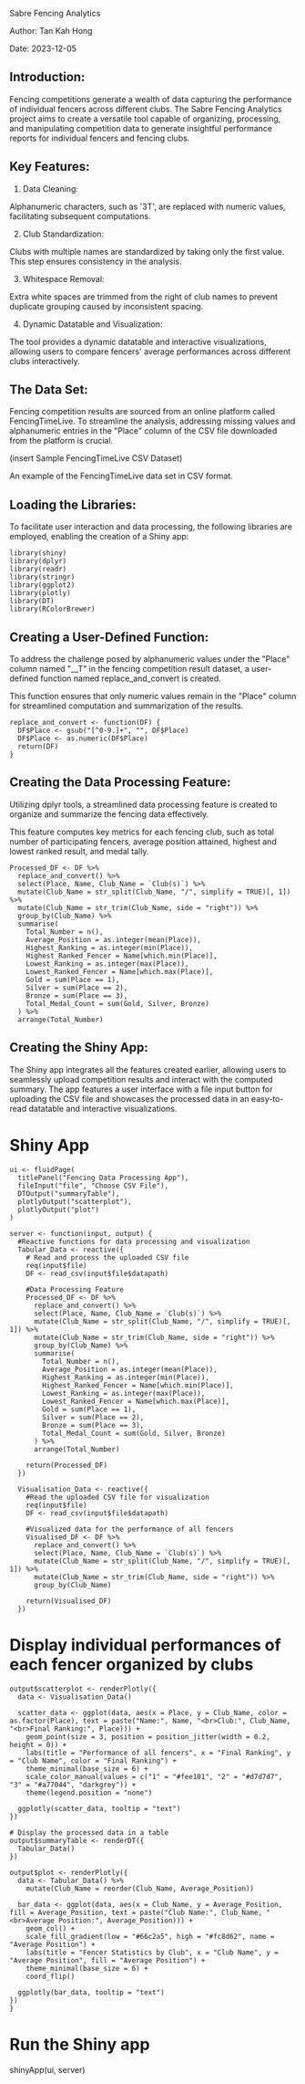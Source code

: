 Sabre Fencing Analytics

Author: Tan Kah Hong

Date: 2023-12-05

## Introduction:

Fencing competitions generate a wealth of data capturing the performance of individual fencers across different clubs. The Sabre Fencing Analytics project aims to create a versatile tool capable of organizing, processing, and manipulating competition data to generate insightful performance reports for individual fencers and fencing clubs.

## Key Features:
1. Data Cleaning:

Alphanumeric characters, such as '3T', are replaced with numeric values, facilitating subsequent computations.

2. Club Standardization:

Clubs with multiple names are standardized by taking only the first value. This step ensures consistency in the analysis.

3. Whitespace Removal:

Extra white spaces are trimmed from the right of club names to prevent duplicate grouping caused by inconsistent spacing.

4. Dynamic Datatable and Visualization:

The tool provides a dynamic datatable and interactive visualizations, allowing users to compare fencers' average performances across different clubs interactively.

## The Data Set:

Fencing competition results are sourced from an online platform called FencingTimeLive. To streamline the analysis, addressing missing values and alphanumeric entries in the "Place" column of the CSV file downloaded from the platform is crucial.

(insert Sample FencingTimeLive CSV Dataset)

An example of the FencingTimeLive data set in CSV format.

## Loading the Libraries:

To facilitate user interaction and data processing, the following libraries are employed, enabling the creation of a Shiny app:
```
library(shiny)
library(dplyr)
library(readr)
library(stringr)
library(ggplot2)
library(plotly)
library(DT)
library(RColorBrewer)
```
## Creating a User-Defined Function:

To address the challenge posed by alphanumeric values under the "Place" column named "__T" in the fencing competition result dataset, a user-defined function named replace_and_convert is created. 

This function ensures that only numeric values remain in the "Place" column for streamlined computation and summarization of the results.
```
replace_and_convert <- function(DF) {
  DF$Place <- gsub("[^0-9.]+", "", DF$Place)
  DF$Place <- as.numeric(DF$Place)
  return(DF)
}
```
## Creating the Data Processing Feature:

Utilizing dplyr tools, a streamlined data processing feature is created to organize and summarize the fencing data effectively. 

This feature computes key metrics for each fencing club, such as total number of participating fencers, average position attained, highest and lowest ranked result, and medal tally.
```
Processed_DF <- DF %>%
  replace_and_convert() %>%
  select(Place, Name, Club_Name = `Club(s)`) %>%
  mutate(Club_Name = str_split(Club_Name, "/", simplify = TRUE)[, 1]) %>%
  mutate(Club_Name = str_trim(Club_Name, side = "right")) %>%
  group_by(Club_Name) %>%
  summarise(
    Total_Number = n(),
    Average_Position = as.integer(mean(Place)),
    Highest_Ranking = as.integer(min(Place)),
    Highest_Ranked_Fencer = Name[which.min(Place)],
    Lowest_Ranking = as.integer(max(Place)),
    Lowest_Ranked_Fencer = Name[which.max(Place)],
    Gold = sum(Place == 1),
    Silver = sum(Place == 2),
    Bronze = sum(Place == 3),
    Total_Medal_Count = sum(Gold, Silver, Bronze)
  ) %>%
  arrange(Total_Number)
```
## Creating the Shiny App:

The Shiny app integrates all the features created earlier, allowing users to seamlessly upload competition results and interact with the computed summary. 
The app features a user interface with a file input button for uploading the CSV file and showcases the processed data in an easy-to-read datatable and interactive visualizations.

# Shiny App
```
ui <- fluidPage(
  titlePanel("Fencing Data Processing App"),
  fileInput("file", "Choose CSV File"),
  DTOutput("summaryTable"),
  plotlyOutput("scatterplot"),
  plotlyOutput("plot")
)

server <- function(input, output) {
  #Reactive functions for data processing and visualization
  Tabular_Data <- reactive({
    # Read and process the uploaded CSV file
    req(input$file)
    DF <- read_csv(input$file$datapath)
    
    #Data Processing Feature
    Processed_DF <- DF %>%
      replace_and_convert() %>%
      select(Place, Name, Club_Name = `Club(s)`) %>%
      mutate(Club_Name = str_split(Club_Name, "/", simplify = TRUE)[, 1]) %>%
      mutate(Club_Name = str_trim(Club_Name, side = "right")) %>%
      group_by(Club_Name) %>%
      summarise(
        Total_Number = n(),
        Average_Position = as.integer(mean(Place)),
        Highest_Ranking = as.integer(min(Place)),
        Highest_Ranked_Fencer = Name[which.min(Place)],
        Lowest_Ranking = as.integer(max(Place)),
        Lowest_Ranked_Fencer = Name[which.max(Place)],
        Gold = sum(Place == 1),
        Silver = sum(Place == 2),
        Bronze = sum(Place == 3),
        Total_Medal_Count = sum(Gold, Silver, Bronze)
      ) %>%
      arrange(Total_Number)
    
    return(Processed_DF)
  })

  Visualisation_Data <- reactive({
    #Read the uploaded CSV file for visualization
    req(input$file)
    DF <- read_csv(input$file$datapath)
    
    #Visualized data for the performance of all fencers
    Visualised_DF <- DF %>%
      replace_and_convert() %>%
      select(Place, Name, Club_Name = `Club(s)`) %>%
      mutate(Club_Name = str_split(Club_Name, "/", simplify = TRUE)[, 1]) %>%
      mutate(Club_Name = str_trim(Club_Name, side = "right")) %>%
      group_by(Club_Name)
    
    return(Visualised_DF)
  })
```
  # Display individual performances of each fencer organized by clubs
  ```
  output$scatterplot <- renderPlotly({
    data <- Visualisation_Data()

    scatter_data <- ggplot(data, aes(x = Place, y = Club_Name, color = as.factor(Place), text = paste("Name:", Name, "<br>Club:", Club_Name, "<br>Final Ranking:", Place))) +
      geom_point(size = 3, position = position_jitter(width = 0.2, height = 0)) +
      labs(title = "Performance of all fencers", x = "Final Ranking", y = "Club Name", color = "Final Ranking") +
      theme_minimal(base_size = 6) +
      scale_color_manual(values = c("1" = "#fee101", "2" = "#d7d7d7", "3" = "#a77044", "darkgrey")) + 
      theme(legend.position = "none") 

    ggplotly(scatter_data, tooltip = "text")
  })

  # Display the processed data in a table
  output$summaryTable <- renderDT({
    Tabular_Data()
  })
  
  output$plot <- renderPlotly({
    data <- Tabular_Data() %>%
      mutate(Club_Name = reorder(Club_Name, Average_Position))

    bar_data <- ggplot(data, aes(x = Club_Name, y = Average_Position, fill = Average_Position, text = paste("Club Name:", Club_Name, "<br>Average Position:", Average_Position))) +
      geom_col() +
      scale_fill_gradient(low = "#66c2a5", high = "#fc8d62", name = "Average Position") +
      labs(title = "Fencer Statistics by Club", x = "Club Name", y = "Average Position", fill = "Average Position") +
      theme_minimal(base_size = 6) +
      coord_flip() 

    ggplotly(bar_data, tooltip = "text")
  })
}
```
# Run the Shiny app
shinyApp(ui, server)


